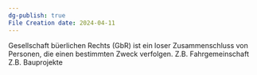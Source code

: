 ```yaml
---
dg-publish: true
File Creation date: 2024-04-11
---
```

Gesellschaft büerlichen Rechts (GbR) ist ein loser Zusammenschluss von Personen, die einen bestimmten Zweck verfolgen.
Z.B. Fahrgemeinschaft 
Z.B. Bauprojekte